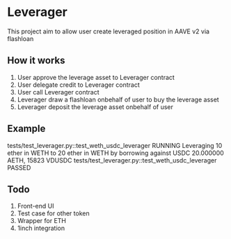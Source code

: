 # Leverager

This project aim to allow user create leveraged position in AAVE v2 via flashloan

## How it works

1. User approve the leverage asset to Leverager contract
2. User delegate credit to Leverager contract
3. User call Leverager contract 
4. Leverager draw a flashloan onbehalf of user to buy the leverage asset
5. Leverager deposit the leverage asset onbehalf of user 

## Example

tests/test_leverager.py::test_weth_usdc_leverager RUNNING
Leveraging 10 ether in WETH to 20 ether in WETH by borrowing against USDC
20.000000 AETH, 15823 VDUSDC
tests/test_leverager.py::test_weth_usdc_leverager PASSED

## Todo

1. Front-end UI
2. Test case for other token
3. Wrapper for ETH
4. 1inch integration